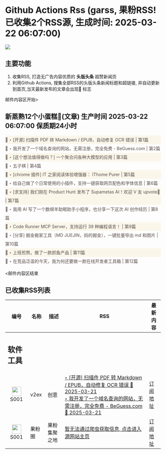 # Github Actions Rss (garss, 果粉RSS! 已收集2个RSS源, 生成时间: 2025-03-22 06:07:00)

![](https://cdn.jsdelivr.net/gh/xinkeji/garss/_media/ga-rss.png)



## 主要功能
1. 收集RSS, 打造无广告内容优质的 **头版头条** 超赞新闻页
2. 利用Github Actions, 搜集全部RSS的头版头条新闻标题和超链接, 并自动更新到首页,当天最新发布的文章会出现🌈 标志

邮件内容区开始>
<h2>新蒸熟12个小蛋糕🍰(文章) 生产时间 2025-03-22 06:07:00 保质期24小时</h2>

<div style='line-height:3;background-color:#FAF6EA;' ><a href='https://www.v2ex.com/t/1120037#reply40' style="line-height:2;text-decoration:none;display:block;color:#584D49;">🌈 ‣ [开源] 扫描件 PDF 转 Markdown / EPUB，自动修复 OCR 错误 | 第1篇</a></div><div style='line-height:3;' ><a href='https://www.v2ex.com/t/1120082#reply32' style="line-height:2;text-decoration:none;display:block;color:#584D49;">🌈 ‣ 我开发了一个域名查询的网站，无需注册，完全免费 - BeGuess.com | 第2篇</a></div><div style='line-height:3;background-color:#FAF6EA;' ><a href='https://www.v2ex.com/t/1120030#reply21' style="line-height:2;text-decoration:none;display:block;color:#584D49;">🌈 ‣ [这个想法值得做吗？] 一个聚合问各种大模型的应用 | 第3篇</a></div><div style='line-height:3;' ><a href='https://www.v2ex.com/t/1120147#reply14' style="line-height:2;text-decoration:none;display:block;color:#584D49;">🌈 ‣ 五子棋 | 第4篇</a></div><div style='line-height:3;background-color:#FAF6EA;' ><a href='https://www.v2ex.com/t/1120195#reply1' style="line-height:2;text-decoration:none;display:block;color:#584D49;">🌈 ‣ [chrome 插件] IT 之家阅读体验增强器： IThome Purer | 第5篇</a></div><div style='line-height:3;' ><a href='https://www.v2ex.com/t/1120105#reply4' style="line-height:2;text-decoration:none;display:block;color:#584D49;">🌈 ‣ 给自己做了个日常使用的小插件，支持一键获取网页配色和字体信息 | 第6篇</a></div><div style='line-height:3;background-color:#FAF6EA;' ><a href='https://www.v2ex.com/t/1120151#reply2' style="line-height:2;text-decoration:none;display:block;color:#584D49;">🌈 ‣ [求支持] 我们刚在 Product Hunt 发布了 Supametas AI！欢迎 V 友 upvote🚀 | 第7篇</a></div><div style='line-height:3;' ><a href='https://www.v2ex.com/t/1120168#reply2' style="line-height:2;text-decoration:none;display:block;color:#584D49;">🌈 ‣ 我用 AI 写了一个数绵羊助眠助手小程序，也分享一下这次 AI 创作经历 | 第8篇</a></div><div style='line-height:3;background-color:#FAF6EA;' ><a href='https://www.v2ex.com/t/1120022#reply12' style="line-height:2;text-decoration:none;display:block;color:#584D49;">🌈 ‣ Code Runner MCP Server，支持运行 39 种编程语言！ | 第9篇</a></div><div style='line-height:3;' ><a href='https://www.v2ex.com/t/1120015#reply3' style="line-height:2;text-decoration:none;display:block;color:#584D49;">🌈 ‣ [分享] 掘金搬家工具（MD JUEJIN，妈的掘金），一键批量导出 md 和图片 | 第10篇</a></div><div style='line-height:3;background-color:#FAF6EA;' ><a href='https://www.v2ex.com/t/1120023#reply2' style="line-height:2;text-decoration:none;display:block;color:#584D49;">🌈 ‣ 上班煎熬，做了一款抓鱼产品 | 第11篇</a></div><div style='line-height:3;' ><a href='https://www.v2ex.com/t/1120036#reply36' style="line-height:2;text-decoration:none;display:block;color:#584D49;">🌈 ‣ 在竞品泛滥的今天，我为何还要做一款在线开发者工具箱 | 第12篇</a></div>

<邮件内容区结束

## 已收集RSS列表

| 编号 | 名称 | 描述 | RSS | 最新内容 |
| --- | --- | --- | --- | --- |
| <h2 id="软件工具">软件工具</h2> |  |   |  |  |
| <div id="S001" style="text-align: center;"><img src="https://cdn.jsdelivr.net/gh/zhaoolee/garss/_media/favicon/S001.png" width="30px" style="width:30px;height: auto;"/><br><span>S001</span></div> | v2ex | 创意 | [‣ \[开源\] 扫描件 PDF 转 Markdown / EPUB，自动修复 OCR 错误 🌈 2025-03-21](https://www.v2ex.com/t/1120037#reply40)<br/>[‣ 我开发了一个域名查询的网站，无需注册，完全免费 - BeGuess.com 🌈 2025-03-21](https://www.v2ex.com/t/1120082#reply32) | [订阅地址](https://www.v2ex.com/feed/tab/creative.xml) |
| <div id="S001" style="text-align: center;"><img src="https://cdn.jsdelivr.net/gh/zhaoolee/garss/_media/favicon/S001.png" width="30px" style="width:30px;height: auto;"/><br><span>S001</span></div> | 果粉圈 | 果粉集聚之地 | [暂无法通过爬虫获取信息, 点击进入源网站主页](https://g0f.cn) | [订阅地址](https://g0f.cn/rss.xml) |



